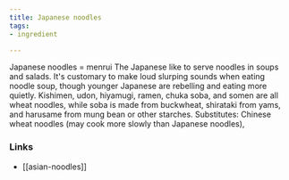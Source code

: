 ```yaml
---
title: Japanese noodles
tags:
- ingredient

---
```

Japanese noodles = menrui The Japanese like to serve noodles in soups and salads. It's customary to make loud slurping sounds when eating noodle soup, though younger Japanese are rebelling and eating more quietly. Kishimen, udon, hiyamugi, ramen, chuka soba, and somen are all wheat noodles, while soba is made from buckwheat, shirataki from yams, and harusame from mung bean or other starches. Substitutes: Chinese wheat noodles (may cook more slowly than Japanese noodles),

### Links

* [[asian-noodles]]
